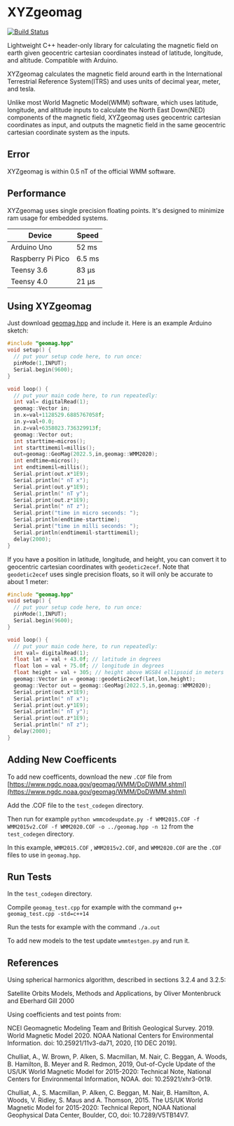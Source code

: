 # XYZgeomag

[![Build Status](https://github.com/nhz2/XYZgeomag/workflows/test/badge.svg)](https://github.com/nhz2/XYZgeomag/actions)

Lightweight C++ header-only library for calculating the magnetic field on earth given geocentric cartesian coordinates instead of latitude, longitude, and altitude. Compatible with Arduino.

XYZgeomag calculates the magnetic field around earth in the International Terrestrial Reference System(ITRS) and uses units of decimal year, meter, and tesla.

Unlike most World Magnetic Model(WMM) software, which uses latitude, longitude, and altitude inputs to calculate the North East Down(NED) components of the magnetic field, XYZgeomag uses geocentric cartesian coordinates as input, and outputs the magnetic field in the same geocentric cartesian coordinate system as the inputs.

## Error

XYZgeomag is within 0.5 nT of the official WMM software. 

## Performance

XYZgeomag uses single precision floating points. It's designed to minimize ram usage for embedded systems.

| Device      | Speed    |
|-------------|----------|
| Arduino Uno | 52 ms    |
| Raspberry Pi Pico | 6.5 ms |
| Teensy 3.6  |  83 µs |
| Teensy 4.0  |  21 µs |

## Using XYZgeomag

Just download [geomag.hpp](https://raw.githubusercontent.com/nhz2/XYZgeomag/master/geomag.hpp) and include it.
Here is an example Arduino sketch:

~~~cpp
#include "geomag.hpp"
void setup() {
  // put your setup code here, to run once:
  pinMode(1,INPUT);
  Serial.begin(9600);
}

void loop() {
  // put your main code here, to run repeatedly:
  int val= digitalRead(1);
  geomag::Vector in;
  in.x=val+1128529.6885767058f;
  in.y=val+0.0;
  in.z=val+6358023.736329913f;
  geomag::Vector out;
  int starttime=micros();
  int starttimemil=millis();
  out=geomag::GeoMag(2022.5,in,geomag::WMM2020);
  int endtime=micros();
  int endtimemil=millis();
  Serial.print(out.x*1E9);
  Serial.println(" nT x");
  Serial.print(out.y*1E9);
  Serial.println(" nT y");
  Serial.print(out.z*1E9);
  Serial.println(" nT z");
  Serial.print("time in micro seconds: ");
  Serial.println(endtime-starttime);
  Serial.print("time in milli seconds: ");
  Serial.println(endtimemil-starttimemil);
  delay(2000);
}
~~~

If you have a position in latitude, longitude, and height, 
you can convert it to geocentric cartesian coordinates 
with `geodetic2ecef`. Note that `geodetic2ecef` uses 
single precision floats, so it will only be accurate to about 1 meter:
~~~cpp
#include "geomag.hpp"
void setup() {
  // put your setup code here, to run once:
  pinMode(1,INPUT);
  Serial.begin(9600);
}

void loop() {
  // put your main code here, to run repeatedly:
  int val= digitalRead(1);
  float lat = val + 43.0f; // latitude in degrees
  float lon = val + 75.0f; // longitude in degrees
  float height = val + 305; // height above WGS84 ellipsoid in meters
  geomag::Vector in = geomag::geodetic2ecef(lat,lon,height);
  geomag::Vector out = geomag::GeoMag(2022.5,in,geomag::WMM2020);
  Serial.print(out.x*1E9);
  Serial.println(" nT x");
  Serial.print(out.y*1E9);
  Serial.println(" nT y");
  Serial.print(out.z*1E9);
  Serial.println(" nT z");
  delay(2000);
}
~~~



## Adding New Coefficents

To add new coefficents, download the new `.COF` file from [https://www.ngdc.noaa.gov/geomag/WMM/DoDWMM.shtml](https://www.ngdc.noaa.gov/geomag/WMM/DoDWMM.shtml)

Add the .COF file to the `test_codegen` directory.

Then run for example
`python wmmcodeupdate.py -f WMM2015.COF -f WMM2015v2.COF -f WMM2020.COF -o ../geomag.hpp -n 12` from the `test_codegen` directory.

In this example, `WMM2015.COF` ,  `WMM2015v2.COF`, and  `WMM2020.COF` are the `.COF` files to use in `geomag.hpp`.

## Run Tests

In the `test_codegen` directory.

Compile `geomag_test.cpp` for example with the command `g++ geomag_test.cpp -std=c++14`

Run the tests for example with the command `./a.out`

To add new models to the test update `wmmtestgen.py` and run it.

## References

Using spherical harmonics algorithm, described in sections 3.2.4 and 3.2.5:

  Satellite Orbits Models, Methods and Applications,
    by Oliver Montenbruck and Eberhard Gill 2000

Using coefficients and test points from:

NCEI Geomagnetic Modeling Team and British Geological Survey. 2019. World Magnetic Model 2020. NOAA National Centers for Environmental Information. doi: 10.25921/11v3-da71, 2020, [10 DEC 2019].

Chulliat, A., W. Brown, P. Alken, S. Macmillan, M. Nair, C. Beggan, A. Woods, B. Hamilton, B. Meyer and R. Redmon, 2019, Out-of-Cycle Update of the US/UK World Magnetic Model for 2015-2020: Technical Note, National Centers for Environmental Information, NOAA. doi: 10.25921/xhr3-0t19.

Chulliat, A., S. Macmillan, P. Alken, C. Beggan, M. Nair, B. Hamilton, A. Woods, V. Ridley, S. Maus and A. Thomson, 2015. The US/UK World Magnetic Model for 2015-2020: Technical Report, NOAA National Geophysical Data Center, Boulder, CO, doi: 10.7289/V5TB14V7.
